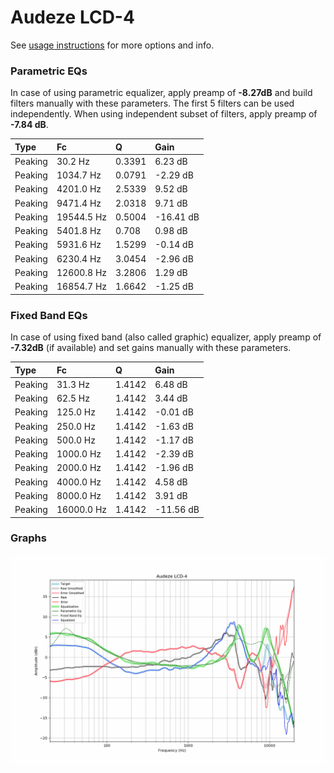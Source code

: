 # Audeze LCD-4
See [usage instructions](https://github.com/jaakkopasanen/AutoEq#usage) for more options and info.

### Parametric EQs
In case of using parametric equalizer, apply preamp of **-8.27dB** and build filters manually
with these parameters. The first 5 filters can be used independently.
When using independent subset of filters, apply preamp of **-7.84 dB**.

| Type    | Fc         |      Q | Gain      |
|:--------|:-----------|:-------|:----------|
| Peaking | 30.2 Hz    | 0.3391 | 6.23 dB   |
| Peaking | 1034.7 Hz  | 0.0791 | -2.29 dB  |
| Peaking | 4201.0 Hz  | 2.5339 | 9.52 dB   |
| Peaking | 9471.4 Hz  | 2.0318 | 9.71 dB   |
| Peaking | 19544.5 Hz | 0.5004 | -16.41 dB |
| Peaking | 5401.8 Hz  | 0.708  | 0.98 dB   |
| Peaking | 5931.6 Hz  | 1.5299 | -0.14 dB  |
| Peaking | 6230.4 Hz  | 3.0454 | -2.96 dB  |
| Peaking | 12600.8 Hz | 3.2806 | 1.29 dB   |
| Peaking | 16854.7 Hz | 1.6642 | -1.25 dB  |

### Fixed Band EQs
In case of using fixed band (also called graphic) equalizer, apply preamp of **-7.32dB**
(if available) and set gains manually with these parameters.

| Type    | Fc         |      Q | Gain      |
|:--------|:-----------|:-------|:----------|
| Peaking | 31.3 Hz    | 1.4142 | 6.48 dB   |
| Peaking | 62.5 Hz    | 1.4142 | 3.44 dB   |
| Peaking | 125.0 Hz   | 1.4142 | -0.01 dB  |
| Peaking | 250.0 Hz   | 1.4142 | -1.63 dB  |
| Peaking | 500.0 Hz   | 1.4142 | -1.17 dB  |
| Peaking | 1000.0 Hz  | 1.4142 | -2.39 dB  |
| Peaking | 2000.0 Hz  | 1.4142 | -1.96 dB  |
| Peaking | 4000.0 Hz  | 1.4142 | 4.58 dB   |
| Peaking | 8000.0 Hz  | 1.4142 | 3.91 dB   |
| Peaking | 16000.0 Hz | 1.4142 | -11.56 dB |

### Graphs
![](./Audeze%20LCD-4.png)